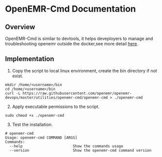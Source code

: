 # OpenEMR-Cmd Documentation

## Overview

OpenEMR-Cmd is similar to devtools, it helps deveployers to manage and troubleshooting openemr outside the docker,see more detail [here](https://github.com/openemr/openemr/blob/master/CONTRIBUTING.md).

## Implementation

1. Copy the script to local linux environment, create the bin directory if not exist.

```
mkdir /home/<username>/bin
cd /home/<username>/bin
curl -L https://raw.githubusercontent.com/openemr/openemr-devops/master/utilities/openemr-cmd/openemr-cmd > ./openemr-cmd
```

2. Apply executable permissions to the script.

```
sudo chmod +x ./openemr-cmd
```

3. Test the installation.

```
# openemr-cmd
Usage: openemr-cmd COMMAND [ARGS]
Commands:
  --help                       Show the commands usage
  --version                    Show the openemr-cmd command version
```
